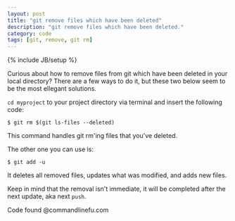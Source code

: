 ```yaml
---
layout: post
title: "git remove files which have been deleted"
description: "git remove files which have been deleted."
category: code
tags: [git, remove, git rm]
---
```

{% include JB/setup %}

Curious about how to remove files from git which have been deleted in your local directory? There are a few ways to do it, but these two below seem to be the most ellegant solutions. 

`cd myproject` to your project directory via terminal and insert the following code: 

    $ git rm $(git ls-files --deleted)

This command handles git rm'ing files that you've deleted.

The other one you can use is:

    $ git add -u

It deletes all removed files, updates what was modified, and adds new files.

Keep in mind that the removal isn't immediate, it will be completed after the next update, aka next `push`.

Code found @commandlinefu.com 

